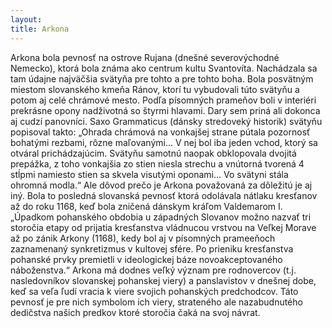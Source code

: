```yaml
---
layout: 
title: Arkona
---
```


Arkona bola pevnosť na ostrove Rujana (dnešné severovýchodné Nemecko), ktorá bola známa ako centrum kultu Svantovíta. Nachádzala sa tam údajne najväčšia svätyňa pre tohto a pre tohto boha. Bola posvätným miestom slovanského kmeňa Ránov, ktorí tu vybudovali túto svätyňu a potom aj celé chrámové mesto. Podľa písomných prameňov boli v interiéri prekrásne opony nadživotná so štyrmi hlavami. Dary sem priná ali dokonca aj cudzí panovníci.
Saxo Grammaticus (dánsky stredoveký historik) svätyňu popisoval takto:
„Ohrada chrámová na vonkajšej strane pútala pozornosť bohatými rezbami, rôzne maľovanými... V nej bol iba jeden vchod, ktorý sa otváral prichádzajúcim. Svätyňu samotnú naopak obklopovala dvojitá prepážka, z toho vonkajšia zo stien niesla strechu a vnútorná tvorená 4 stĺpmi namiesto stien sa skvela visutými oponami... Vo svätyni stála ohromná modla.“
Ale dôvod prečo je Arkona považovaná za dôležitú je aj iný. Bola to posledná slovanská pevnosť ktorá odolávala nátlaku kresťanov až do roku 1168, keď bola zničená dánskym kráľom Valdemarom I.
„Úpadkom pohanského obdobia u západných Slovanov možno nazvať tri storočia etapy od prijatia kresťanstva vládnucou vrstvou na Veľkej Morave až po zánik Arkony (1168), kedy bol aj v písomných prameeňoch zaznamenaný synkretizmus v kultovej sfére. Po prieniku kresťanstva pohanské prvky premietli v ideologickej báze novoakceptovaného náboženstva.“
Arkona má dodnes veľký význam pre rodnovercov (t.j. nasledovníkov slovanskej pohanskej viery) a panslavistov v dnešnej dobe, keď sa veľa ľudí vracia k viere svojich pohanských predchodcov. Táto pevnosť je pre nich symbolom ich viery, strateného ale nazabudnutého dedičstva našich predkov ktoré storočia čaká na svoj návrat.
